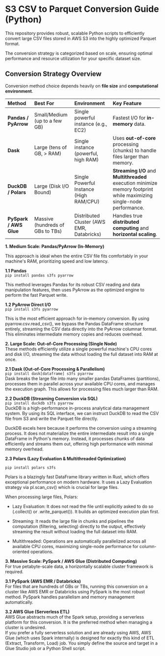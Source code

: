 # S3 CSV to Parquet Conversion Guide (Python) <br>
This repository provides robust, scalable Python scripts to efficiently convert large CSV files stored in AWS S3 into the highly optimized Parquet format. <br>

The conversion strategy is categorized based on scale, ensuring optimal performance and resource utilization for your specific dataset size. <br>

## Conversion Strategy Overview
Conversion method choice depends heavily on **file size** and **computational environment**.<br>

| Method | Best For | Environment | Key Feature |
| :--- | :--- | :--- | :--- |
| **Pandas / PyArrow** | Small/Medium (up to a few GB) | Single powerful instance (e.g., EC2) | Fastest I/O for **in-memory** data. |
| **Dask** | Large (tens of GB, > RAM) | Single instance (powerful, high RAM) | Uses **out-of-core** processing (chunks) to handle files larger than memory. |
| **DuckDB / Polars**	| Large (Disk I/O Bound) |	Single Powerful Instance (High RAM/CPU) |	**Streaming I/O** and **Multithreaded** execution minimize memory footprint while maximizing single-node performance. |
| **PySpark / AWS Glue** | Massive (hundreds of GBs to TBs) | Distributed Cluster (AWS EMR, Databricks) | Handles true **distributed computing** and **horizontal scaling**. |


**1. Medium Scale: Pandas/PyArrow (In-Memory)<br>** 

This approach is ideal when the entire CSV file fits comfortably in your machine's RAM, prioritizing speed and low latency.

**1.1 Pandas** <br>
`pip install pandas s3fs pyarrow`

This method leverages Pandas for its robust CSV reading and data manipulation features, then uses PyArrow as the optimized engine to perform the fast Parquet write. <br>

**1.2 PyArrow Direct I/O** <br>
`pip install s3fs pyarrow`

This is the most efficient approach for in-memory conversion. By using pyarrow.csv.read_csv(), we bypass the Pandas DataFrame structure entirely, streaming the CSV data directly into the PyArrow columnar format. This eliminates intermediate memory copies and reduces overhead.<br>

**2. Large Scale: Out-of-Core Processing (Single Node)<br>**
These methods efficiently utilize a single powerful machine's CPU cores and disk I/O, streaming the data without loading the full dataset into RAM at once.<br>

**2.1 Dask (Out-of-Core Processing & Parallelism)<br>**
`pip install dask[dataframe] s3fs pyarrow`<br>
Dask breaks the large file into many smaller pandas DataFrames (partitions), processes them in parallel across your available CPU cores, and manages the execution graph. This allows for processing files much larger than RAM.<br>

**2.2 DuckDB (Streaming Conversion via SQL)** <br>
`pip install duckdb s3fs pyarrow`<br>
DuckDB is a high-performance in-process analytical data management system. By using its SQL interface, we can instruct DuckDB to read the CSV file from S3 and write the Parquet file directly.<br>

DuckDB excels here because it performs the conversion using a streaming process. It does not materialize the entire intermediate result into a single DataFrame in Python's memory. Instead, it processes chunks of data efficiently and streams them out, offering high performance with minimal memory overhead.<br>

**2.3 Polars (Lazy Evaluation & Multithreaded Optimization)<br>**

`pip install polars s3fs` <br>

Polars is a blazingly fast DataFrame library written in Rust, which offers exceptional performance on modern hardware. It uses a Lazy Evaluation strategy via pl.scan_csv() which is crucial for large files.<br>

When processing large files, Polars:<br>

- Lazy Evaluation: It does not read the file until explicitly asked to do so (.collect() or .write_parquet()). It builds an optimized execution plan first.<br>

- Streaming: It reads the large file in chunks and pipelines the computation (filtering, selecting) directly to the output, effectively streaming the result without loading the full dataset into RAM.<br>

- Multithreaded: Operations are automatically parallelized across all available CPU cores, maximizing single-node performance for column-oriented operations.<br>


**3. Massive Scale: PySpark / AWS Glue (Distributed Computing)<br>**
For true petabyte-scale data, a horizontally scalable cluster framework is required.<br>

<t>**3.1 PySpark (AWS EMR / Databricks)<br>**
For files that are hundreds of GBs or TBs, running this conversion on a cluster like AWS EMR or Databricks using PySpark is the most robust method. PySpark handles parallelism and memory management automatically.<br>

<t>**3.2 AWS Glue (Serverless ETL)<br>**
AWS Glue abstracts much of the Spark setup, providing a serverless platform for this conversion. It is the preferred method when managing a cluster is undesired.<br>
If you prefer a fully serverless solution and are already using AWS, AWS Glue (which uses Spark internally) is designed for exactly this kind of ETL (Extract, Transform, Load) job. You simply define the source and target in a Glue Studio job or a Python Shell script.<br>
